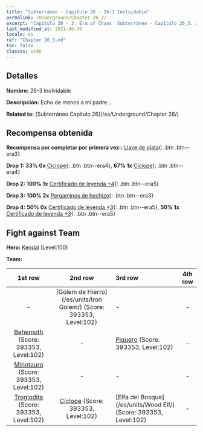 ```yaml
---
title: "Subterráneo - Capítulo 26 - 26-3 Inolvidable"
permalink: /Underground/Chapter 26_3/
excerpt: "Capítulo 26 - 3. Era of Chaos  Subterráneo - Capítulo 26_3. 26-3 Inolvidable"
last_modified_at: 2021-06-30
locale: es
ref: "Chapter 26_3.md"
toc: false
classes: wide
---
```


## Detalles

 **Nombre:** 26-3 Inolvidable

 **Descripción:** Echo de menos a mi padre...

 **Related to:** [Subterráneo Capítulo 26](/es/Underground/Chapter 26/)

## Recompensa obtenida

 **Recompensa por completar por primera vez::** [Llave de plata](/ItemsES/con_693/){: .btn .btn--era3}

 **Drop 1:** **33% 0x** [Cíclope](/ItemsES/unt_222/){: .btn .btn--era4}, **67% 1x** [Cíclope](/ItemsES/unt_222/){: .btn .btn--era4}

 **Drop 2:** **100% 1x** [Certificado de leyenda +4](/ItemsES/mat_95/){: .btn .btn--era5}

 **Drop 3:** **100% 2x** [Pergaminos de hechizo](/ItemsES/con_694/){: .btn .btn--era3}

 **Drop 4:** **50% 0x** [Certificado de leyenda +3](/ItemsES/mat_88/){: .btn .btn--era5}, **50% 1x** [Certificado de leyenda +3](/ItemsES/mat_88/){: .btn .btn--era5}


## Fight against Team
 **Hero:** [Kendal](/es/heroes/Kendal/) (Level:100)

 **Team:**


  | 1st row | 2nd row | 3rd row | 4th row |
  |:----:|:----:|:----|:----:|
  | - | [Gólem de Hierro](/es/units/Iron Golem/) (Score: 393353, Level:102)  | - | - |
  | [Behemoth](/es/units/Behemoth/) (Score: 393353, Level:102)  | - | [Piquero](/es/units/Pikeman/) (Score: 393353, Level:102)  | - |
  | [Minotauro](/es/units/Minotaur/) (Score: 393353, Level:102)  | - | - | - |
  | [Troglodita](/es/units/Troglodyte/) (Score: 393353, Level:102)  | [Cíclope](/es/units/Cyclops/) (Score: 393353, Level:102)  | [Elfa del Bosque](/es/units/Wood Elf/) (Score: 393353, Level:102)  | - |


